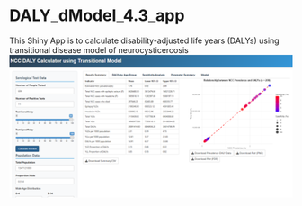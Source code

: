 # DALY_dModel_4.3_app

This Shiny App is to calculate disability-adjusted life years (DALYs) 
using transitional disease model of neurocysticercosis 
![App interface](https://github.com/Baty2025/DALY_dModel_4.3_app/blob/main/WWW/exmpl_interface.PNG)
